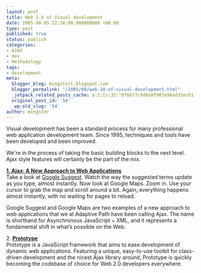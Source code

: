 ```yaml
---
layout: post
title: Web 2.0 of Visual development
date: 2005-08-05 22:28:00.000000000 +08:00
type: post
published: true
status: publish
categories:
- AJAX
- dev
- Methodology
tags:
- development
meta:
  blogger_blog: mingstert.blogspot.com
  blogger_permalink: "/2005/08/web-20-of-visual-development.html"
  _jetpack_related_posts_cache: a:1:{s:32:"8f6677c9d6b0f903e98ad32ec61f8deb";a:2:{s:7:"expires";i:1445201255;s:7:"payload";a:3:{i:0;a:1:{s:2:"id";i:147;}i:1;a:1:{s:2:"id";i:84;}i:2;a:1:{s:2:"id";i:15;}}}}
  original_post_id: '54'
  _wp_old_slug: '54'
author: mingster
---
```

<p>Visual development has been a standard process for many professional web application development team. Since 1995, techniques and tools have been developed and been improved.</p>
<p>We're in the process of taking the basic building blocks to the next level. Ajax style features will certainly be the part of the mix.</p>
<p><a href="http://www.adaptivepath.com/publications/essays/archives/000385.php" target="_new"><strong>1. Ajax: A New Approach to Web Applications</strong></a><br />Take a look at <a href="http://www.google.com/webhp?complete=1&amp;hl=en" target="_new">Google Suggest</a>. Watch the way the suggested terms update as you type, almost instantly. Now look at Google Maps. Zoom in. Use your cursor to grab the map and scroll around a bit. Again, everything happens almost instantly, with no waiting for pages to reload.</p>
<p>Google Suggest and Google Maps are two examples of a new approach to web applications that we at Adaptive Path have been calling Ajax. The name is shorthand for Asynchronous JavaScript + XML, and it represents a fundamental shift in what’s possible on the Web.</p>
<p>2. <a href="http://prototype.conio.net/" target="_new"><strong>Prototype</strong></a><br />Prototype is a JavaScript framework that aims to ease development of dynamic web applications. Featuring a unique, easy-to-use toolkit for class-driven development and the nicest Ajax library around, Prototype is quickly becoming the codebase of choice for Web 2.0 developers everywhere.</p></p>
